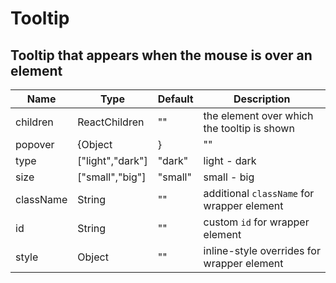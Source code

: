 # Tooltip

## Tooltip that appears when the mouse is over an element

|Name|Type|Default|Description|
|----|----|-------|-----------|
| children | ReactChildren | "" | the element over which the tooltip is shown |
| popover | {Object | <function1>} | "" | popover props |
| type | ["light","dark"] | "dark" | light - dark |
| size | ["small","big"] | "small" | small - big |
| className | String | "" | additional `className` for wrapper element |
| id | String | "" | custom `id` for wrapper element |
| style | Object | "" | inline-style overrides for wrapper element |